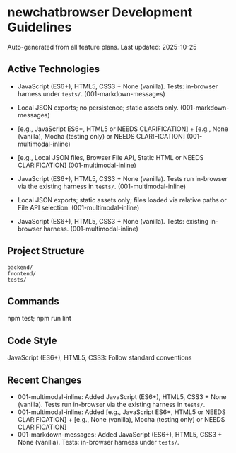 ﻿# newchatbrowser Development Guidelines

Auto-generated from all feature plans. Last updated: 2025-10-25

## Active Technologies
- JavaScript (ES6+), HTML5, CSS3 + None (vanilla). Tests: in-browser harness under `tests/`. (001-markdown-messages)
- Local JSON exports; no persistence; static assets only. (001-markdown-messages)
- [e.g., JavaScript ES6+, HTML5 or NEEDS CLARIFICATION] + [e.g., None (vanilla), Mocha (testing only) or NEEDS CLARIFICATION] (001-multimodal-inline)
- [e.g., Local JSON files, Browser File API, Static HTML or NEEDS CLARIFICATION] (001-multimodal-inline)
- JavaScript (ES6+), HTML5, CSS3 + None (vanilla). Tests run in-browser via the existing harness in `tests/`. (001-multimodal-inline)
- Local JSON exports; static assets only; files loaded via relative paths or File API selection. (001-multimodal-inline)

- JavaScript (ES6+), HTML5, CSS3 + None (vanilla). Tests: existing in-browser harness. (001-multimodal-inline)

## Project Structure

```text
backend/
frontend/
tests/
```

## Commands

npm test; npm run lint

## Code Style

JavaScript (ES6+), HTML5, CSS3: Follow standard conventions

## Recent Changes
- 001-multimodal-inline: Added JavaScript (ES6+), HTML5, CSS3 + None (vanilla). Tests run in-browser via the existing harness in `tests/`.
- 001-multimodal-inline: Added [e.g., JavaScript ES6+, HTML5 or NEEDS CLARIFICATION] + [e.g., None (vanilla), Mocha (testing only) or NEEDS CLARIFICATION]
- 001-markdown-messages: Added JavaScript (ES6+), HTML5, CSS3 + None (vanilla). Tests: in-browser harness under `tests/`.


<!-- MANUAL ADDITIONS START -->
<!-- MANUAL ADDITIONS END -->
